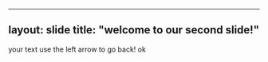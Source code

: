 
---
layout: slide
title: "welcome to our second slide!"
---
your text
use the left arrow to go back!
ok
